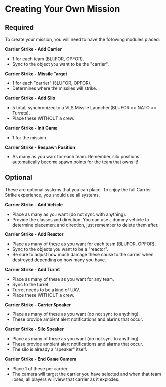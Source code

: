 # Creating Your Own Mission

## Required

To create your mission, you will need to have the following modules placed:

**Carrier Strike - Add Carrier**
- 1 for each team (BLUFOR, OPFOR).
- Sync to the object you want to be the "carrier".

**Carrier Strike - Missile Target**
- 1 for each "carrier" (BLUFOR, OPFOR).
- Determines where the missiles will strike.

**Carrier Strike - Add Silo**
- 5 total, synchronized to a VLS Missile Launcher (BLUFOR >> NATO >> Turrets).
- Place these WITHOUT a crew.

**Carrier Strike - Init Game**
- 1 for the mission.

**Carrier Strike - Respawn Position**
- As many as you want for each team. Remember, silo positions automatically become spawn points for the team that owns it!

## Optional

These are optional systems that you can place. To enjoy the full Carrier Strike experience, you should use all systems.

**Carrier Strike - Add Vehicle**
- Place as many as you want (do not sync with anything).
- Provide the classes and direction. You can use a dummy vehicle to determine placement and direction, just remember to delete them after.

**Carrier Strike - Add Reactor**
- Place as many of these as you want for each team (BLUFOR, OPFOR).
- Sync to the objects you want to be a "reactor".
- Be sure to adjust how much damage these cause to the carrier when destroyed depending on how many you have.

**Carrier Strike - Add Turret**
- Place as many of these as you want for any team.
- Sync to the turret.
- Turret needs to be a kind of UAV.
- Place these WITHOUT a crew.

**Carrier Strike - Carrier Speaker**
- Place as many of these as you want (do not sync to anything).
- These provide ambient alert notifications and alarms that occur.

**Carrier Strike - Silo Speaker**
- Place as many of these as you want (do not sync to anything).
- These provide ambient alert notifications and alarms that occur.
- The silo is already a "speaker" itself.

**Carrier Strike - End Game Camera**
- Place 1 of these per carrier.
- The camera will target the carrier you have selected and when that team loses, all players will view that carrier as it explodes.